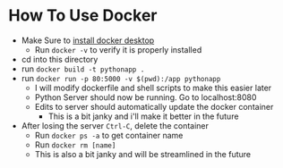 # How To Use Docker

- Make Sure to [install docker desktop](https://docs.docker.com/get-docker/)
	- Run `docker -v` to verify it is properly installed
- cd into this directory
- run `docker build -t pythonapp .`
- run `docker run -p 80:5000 -v $(pwd):/app pythonapp`
	- I will modify dockerfile and shell scripts to make this easier later
	- Python Server should now be running. Go to localhost:8080
	- Edits to server should automatically update the docker container
		- This is a bit janky and i'll make it better in the future
- After losing the server `Ctrl-C`, delete the container
	- Run `docker ps -a` to get container name
	- Run `docker rm [name]`
	- This is also a bit janky and will be streamlined in the future